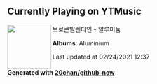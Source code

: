## Currently Playing on YTMusic

[<img align="left" width="100" src="https://lh3.googleusercontent.com/oFmAlvSzHnGy5focJlJBOKNDCL0PTUV1G9bLecKgcmb5RuD3F98zgaEzTMFW84uAjECT1MSbYWtgoAZs">](https://music.youtube.com/watch?v=qe2aquBoXgE)

브로큰발렌타인 - 알루미늄

**Albums**: Aluminium

Last updated at 02/24/2021 12:37

#### Generated with [20chan/github-now](https://github.com/20chan/github-now)


<!--
**20chan/20chan** is a ✨ _special_ ✨ repository because its `README.md` (this file) appears on your GitHub profile.

Here are some ideas to get you started:

- 🔭 I’m currently working on ...
- 🌱 I’m currently learning ...
- 👯 I’m looking to collaborate on ...
- 🤔 I’m looking for help with ...
- 💬 Ask me about ...
- 📫 How to reach me: ...
- 😄 Pronouns: ...
- ⚡ Fun fact: ...
-->
